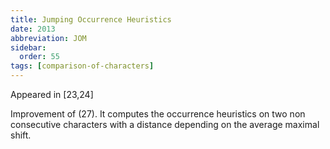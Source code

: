 ```yaml
---
title: Jumping Occurrence Heuristics
date: 2013
abbreviation: JOM
sidebar:
  order: 55
tags: [comparison-of-characters]
---
```


Appeared in [23,24]

Improvement of (27). It computes the occurrence heuristics on two non consecutive characters with a distance depending on the average maximal shift.
